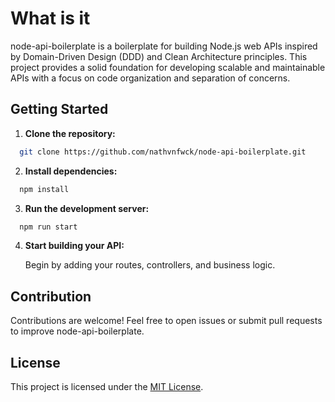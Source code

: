 
# What is it

node-api-boilerplate is a boilerplate for building Node.js web APIs inspired by Domain-Driven Design (DDD) and Clean Architecture principles. This project provides a solid foundation for developing scalable and maintainable APIs with a focus on code organization and separation of concerns.


## Getting Started

1. **Clone the repository:**

```bash
  git clone https://github.com/nathvnfwck/node-api-boilerplate.git
```

2. **Install dependencies:**

```bash
  npm install
```

3. **Run the development server:**

```bash
  npm run start
```

4. **Start building your API:**

    Begin by adding your routes, controllers, and business logic.



## Contribution

Contributions are welcome! Feel free to open issues or submit pull requests to improve node-api-boilerplate.
## License

This project is licensed under the [MIT License](https://choosealicense.com/licenses/mit/).